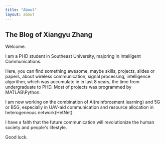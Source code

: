 ```yaml
---
title: "About"
layout: about
---
```


## The Blog of Xiangyu Zhang

Welcome.

I am a PHD student in Southeast University, majoring in Intelligent Communications. 

Here, you can find something awesome, maybe skills, projects, slides or papers, about wireless communication, signal processing, intelligence algorithm, which was accumulate in  in last 8 years, the time from undergraduate to PHD. Most of projects was programmed by MATLAB\Python.

I am now working on the combination of AI(reinforcement learning) and 5G or B5G, especially in UAV-aid communication and resource allocation in heterogeneous network(HetNet).

I have a faith that the future communication will revolutionize the human society and people's lifestyle. 

Good luck.